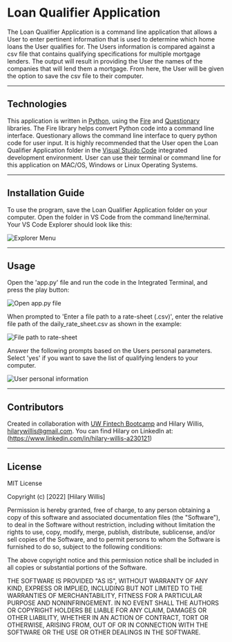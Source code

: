 # Loan Qualifier Application

The Loan Qualifier Application is a command line application that allows a User to enter pertinent information that is used to determine which home loans the User qualifies for. The Users information is compared against a csv file that contains qualifying specifications for multiple mortgage lenders. The output will result in providing the User the names of the companies that will lend them a mortgage. From here, the User will be given the option to save the csv file to their computer. 

---

## Technologies 

This application is written in [Python](https://www.python.org/downloads/), using the [Fire](https://google.github.io/python-fire/guide/) and [Questionary](https://questionary.readthedocs.io/en/stable/index.html) libraries. The Fire library helps convert Python code into a command line interface. Questionary allows the command line interface to query python code for user input. It is highly recommended that the User open the Loan Qualifier Application folder in the [Visual Stuido Code](https://code.visualstudio.com/) integrated development environment. User can use their terminal or command line for this application on MAC/OS, Windows or Linux Operating Systems.


---

## Installation Guide

To use the program, save the Loan Qualifier Application folder on your computer. Open the folder in VS Code from the command line/terminal. Your VS Code Explorer should look like this:

![Explorer Menu](https://github.com/HilaryWillis/Loan_Qualifier_Application/blob/main/images/1.png)


---

## Usage

Open the 'app.py' file and run the code in the Integrated Terminal, and press the play button:

![Open app.py file](https://github.com/HilaryWillis/Loan_Qualifier_Application/blob/main/images/2.png)

When prompted to 'Enter a file path to a rate-sheet (.csv)', enter the relative file path of the daily_rate_sheet.csv as shown in the example:

![File path to rate-sheet](https://github.com/HilaryWillis/Loan_Qualifier_Application/blob/main/images/3.png)

Answer the following prompts based on the Users personal parameters. Select 'yes' if you want to save the list of qualifying lenders to your computer.

![User personal information](https://github.com/HilaryWillis/Loan_Qualifier_Application/blob/main/images/4.png)

---

## Contributors

Created in collaboration with [UW Fintech Bootcamp](https://bootcamp.uw.edu/fintech/landing/?s=Google-Brand&pkw=uw%20fintech%20bootcamp&pcrid=479786454877&pmt=e&utm_source=google&utm_medium=cpc&utm_campaign=GGL%7CUNIVERSITY-OF-WASHINGTON%7CSEM%7CFINTECH%7C-%7COFL%7CTIER-1%7CALL%7CBRD%7CEXACT%7CCore%7CBootcamp&utm_term=uw%20fintech%20bootcamp&s=google&k=uw%20fintech%20bootcamp&utm_adgroupid=111256639914&utm_locationphysicalms=9033287&utm_matchtype=e&utm_network=g&utm_device=c&utm_content=479786454877&utm_placement=&gclid=CjwKCAiAjoeRBhAJEiwAYY3nDNkjpiKxjHHO5N4PKK9hstUoeNYRj_FBbnhxwV9tZaaxThPlOQqBERoC8UYQAvD_BwE&gclsrc=aw.ds) and Hilary Willis, hilarywillis@gmail.com. You can find Hilary on LinkedIn at: (https://www.linkedin.com/in/hilary-willis-a230121)

---

## License

MIT License

Copyright (c) [2022] [Hilary Willis]

Permission is hereby granted, free of charge, to any person obtaining a copy
of this software and associated documentation files (the "Software"), to deal
in the Software without restriction, including without limitation the rights
to use, copy, modify, merge, publish, distribute, sublicense, and/or sell
copies of the Software, and to permit persons to whom the Software is
furnished to do so, subject to the following conditions:

The above copyright notice and this permission notice shall be included in all
copies or substantial portions of the Software.

THE SOFTWARE IS PROVIDED "AS IS", WITHOUT WARRANTY OF ANY KIND, EXPRESS OR
IMPLIED, INCLUDING BUT NOT LIMITED TO THE WARRANTIES OF MERCHANTABILITY,
FITNESS FOR A PARTICULAR PURPOSE AND NONINFRINGEMENT. IN NO EVENT SHALL THE
AUTHORS OR COPYRIGHT HOLDERS BE LIABLE FOR ANY CLAIM, DAMAGES OR OTHER
LIABILITY, WHETHER IN AN ACTION OF CONTRACT, TORT OR OTHERWISE, ARISING FROM,
OUT OF OR IN CONNECTION WITH THE SOFTWARE OR THE USE OR OTHER DEALINGS IN THE
SOFTWARE.

